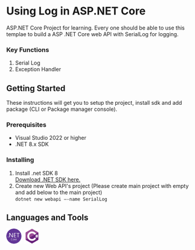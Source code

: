 # Using Log in ASP.NET Core

ASP.NET Core Project for learning. Every one should be able to use this templae to build a ASP .NET Core web API with SerialLog for logging.

### Key Functions

1. Serial Log
2. Exception Handler

## Getting Started

These instructions will get you to setup the project, install sdk and add package (CLI or Package manager console).

### Prerequisites

- Visual Studio 2022 or higher
- .NET 8.x SDK

### Installing

1.  Install .net SDK 8<br>
    [Download .NET SDK here.](https://dotnet.microsoft.com/en-us/download/visual-studio-sdks)
2.  Create new Web API's project (Please create main project with empty and add below to the main project)<br>
    `dotnet new webapi –-name SerialLog`<br>

## Languages and Tools

<div>
  <img src="https://github.com/devicons/devicon/blob/master/icons/dotnetcore/dotnetcore-original.svg" title="dotnet core" alt="dotnet core" width="40" height="40"/>&nbsp;
  <img src="https://github.com/devicons/devicon/blob/master/icons/csharp/csharp-original.svg" title="csharp" alt="csharp" width="40" height="40"/>&nbsp;
</div>
